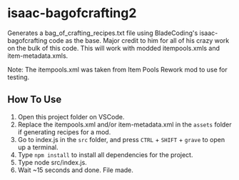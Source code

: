 # isaac-bagofcrafting2
Generates a bag_of_crafting_recipes.txt file using BladeCoding's isaac-bagofcrafting code as the base. Major credit to him for all of his crazy work on the bulk of this code. This will work with modded itempools.xmls and item-metadata.xmls. 

Note: The itempools.xml was taken from Item Pools Rework mod to use for testing. 

## How To Use
1) Open this project folder on VSCode.
2) Replace the itempools.xml and/or item-metadata.xml in the `assets` folder if generating recipes for a mod.
3) Go to index.js in the `src` folder, and press `CTRL` + `SHIFT` + `grave` to open up a terminal.
4) Type `npm install` to install all dependencies for the project.
5) Type node src/index.js.
6) Wait ~15 seconds and done. File made.
